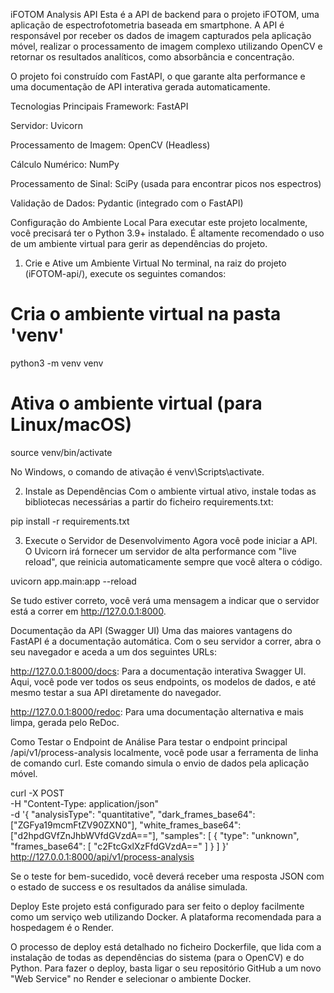 iFOTOM Analysis API
Esta é a API de backend para o projeto iFOTOM, uma aplicação de espectrofotometria baseada em smartphone. A API é responsável por receber os dados de imagem capturados pela aplicação móvel, realizar o processamento de imagem complexo utilizando OpenCV e retornar os resultados analíticos, como absorbância e concentração.

O projeto foi construído com FastAPI, o que garante alta performance e uma documentação de API interativa gerada automaticamente.

Tecnologias Principais
Framework: FastAPI

Servidor: Uvicorn

Processamento de Imagem: OpenCV (Headless)

Cálculo Numérico: NumPy

Processamento de Sinal: SciPy (usada para encontrar picos nos espectros)

Validação de Dados: Pydantic (integrado com o FastAPI)

Configuração do Ambiente Local
Para executar este projeto localmente, você precisará ter o Python 3.9+ instalado. É altamente recomendado o uso de um ambiente virtual para gerir as dependências do projeto.

1. Crie e Ative um Ambiente Virtual
No terminal, na raiz do projeto (iFOTOM-api/), execute os seguintes comandos:

# Cria o ambiente virtual na pasta 'venv'
python3 -m venv venv

# Ativa o ambiente virtual (para Linux/macOS)
source venv/bin/activate

No Windows, o comando de ativação é venv\Scripts\activate.

2. Instale as Dependências
Com o ambiente virtual ativo, instale todas as bibliotecas necessárias a partir do ficheiro requirements.txt:

pip install -r requirements.txt

3. Execute o Servidor de Desenvolvimento
Agora você pode iniciar a API. O Uvicorn irá fornecer um servidor de alta performance com "live reload", que reinicia automaticamente sempre que você altera o código.

uvicorn app.main:app --reload

Se tudo estiver correto, você verá uma mensagem a indicar que o servidor está a correr em http://127.0.0.1:8000.

Documentação da API (Swagger UI)
Uma das maiores vantagens do FastAPI é a documentação automática. Com o seu servidor a correr, abra o seu navegador e aceda a um dos seguintes URLs:

http://127.0.0.1:8000/docs: Para a documentação interativa Swagger UI. Aqui, você pode ver todos os seus endpoints, os modelos de dados, e até mesmo testar a sua API diretamente do navegador.

http://127.0.0.1:8000/redoc: Para uma documentação alternativa e mais limpa, gerada pelo ReDoc.

Como Testar o Endpoint de Análise
Para testar o endpoint principal /api/v1/process-analysis localmente, você pode usar a ferramenta de linha de comando curl. Este comando simula o envio de dados pela aplicação móvel.

curl -X POST \
  -H "Content-Type: application/json" \
  -d '{
    "analysisType": "quantitative",
    "dark_frames_base64": ["ZGFya19mcmFtZV90ZXN0"],
    "white_frames_base64": ["d2hpdGVfZnJhbWVfdGVzdA=="],
    "samples": [
      {
        "type": "unknown",
        "frames_base64": [
          "c2FtcGxlXzFfdGVzdA=="
        ]
      }
    ]
  }' \
  http://127.0.0.1:8000/api/v1/process-analysis

Se o teste for bem-sucedido, você deverá receber uma resposta JSON com o estado de success e os resultados da análise simulada.

Deploy
Este projeto está configurado para ser feito o deploy facilmente como um serviço web utilizando Docker. A plataforma recomendada para a hospedagem é o Render.

O processo de deploy está detalhado no ficheiro Dockerfile, que lida com a instalação de todas as dependências do sistema (para o OpenCV) e do Python. Para fazer o deploy, basta ligar o seu repositório GitHub a um novo "Web Service" no Render e selecionar o ambiente Docker.
